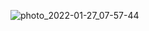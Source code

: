 ![photo_2022-01-27_07-57-44](https://user-images.githubusercontent.com/87700009/151706308-2a5b8e05-86ae-49f3-8f35-c6ef3670dafe.jpg)
